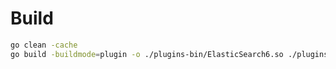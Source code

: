 # Build
```bash
go clean -cache
go build -buildmode=plugin -o ./plugins-bin/ElasticSearch6.so ./plugins/ElasticSearch6.go
```